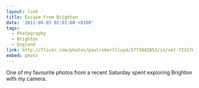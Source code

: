 ```yaml
---
layout: link
title: Escape From Brighton
date: '2011-06-03 02:01:00 +0100'
tags:
  - Photography
  - Brighton
  - England
link: http://flickr.com/photos/paulrobertlloyd/5773042053/in/set-72157626710939575
embed: photo
---
```

One of my favourite photos from a recent Saturday spent exploring Brighton with my camera.